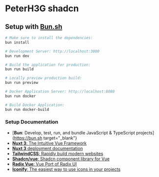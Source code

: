 # PeterH3G shadcn

## Setup with [Bun.sh](`https://bun.sh`)

```bash
# Make sure to install the dependencies:
bun install

# Development Server: http://localhost:3000
bun run dev

# Build the application for production:
bun run build

# Locally preview production build:
bun run preview

# Docker Application Server: http://localhost:8080
bun run docker

# Build Docker Application:
bun run docker-build
```

### Setup Documentation

- [<b>Bun</b>: Develop, test, run, and bundle JavaScript & TypeScript projects](https://bun.sh target="_blank"}
- <a href="https://nuxt.com" target="_blank"><b>Nuxt 3</b>: The Intuitive Vue Framework</a>
- <a href="https://nuxt.com/docs/getting-started/deployment" target="_blank"><b>Nuxt 3</b> deployment documentation</a>
- <a href="https://tailwindcss.com/" target="_blank"><b>TailwindCSS</b>: Rapidly build modern websites</a>
- <a href="https://shadcn-vue.com" target="_blank"><b>Shadcn/vue</b>: Shadcn component library for Vue</a>
- <a href="https://www.radix-vue.com/" target="_blank"><b>Radix Vue</b>: Vue Port of Radix UI</a>
- <a href="https://iconify.design/" target="_blank"><b>Iconify</b>: The easiest way to use icons in your projects</a>